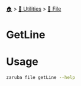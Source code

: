<!--startTocHeader-->
[🏠](../../README.md) > [🔧 Utilities](../README.md) > [📁 File](README.md)
# GetLine
<!--endTocHeader-->

# Usage


```bash
zaruba file getLine --help
```


<!--startTocSubtopic-->

<!--endTocSubtopic-->